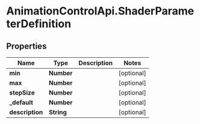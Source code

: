 # AnimationControlApi.ShaderParameterDefinition

## Properties
Name | Type | Description | Notes
------------ | ------------- | ------------- | -------------
**min** | **Number** |  | [optional] 
**max** | **Number** |  | [optional] 
**stepSize** | **Number** |  | [optional] 
**_default** | **Number** |  | [optional] 
**description** | **String** |  | [optional] 
